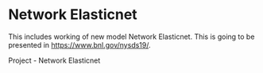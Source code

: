 # Network Elasticnet

This includes working of new model Network Elasticnet. This is going to be presented in https://www.bnl.gov/nysds19/.

Project - Network Elasticnet
